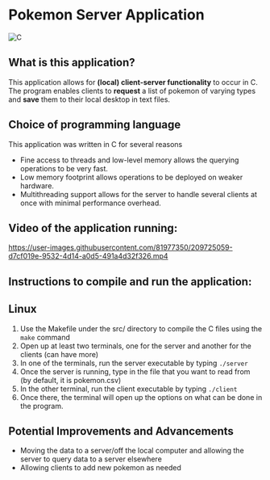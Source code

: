 # Pokemon Server Application

![C](https://img.shields.io/badge/c-%2300599C.svg?style=for-the-badge&logo=c&logoColor=white)

## What is this application?
This application allows for **(local) client-server functionality** to occur in C. The program enables clients to **request** a list of pokemon of varying types and **save** them to their local desktop in text files. 

## Choice of programming language
This application was written in C for several reasons
- Fine access to threads and low-level memory allows the querying operations to be very fast.
- Low memory footprint allows operations to be deployed on weaker hardware.
- Multithreading support allows for the server to handle several clients at once with minimal performance overhead.

## Video of the application running:
https://user-images.githubusercontent.com/81977350/209725059-d7cf019e-9532-4d14-a0d5-491a4d32f326.mp4

## Instructions to compile and run the application:

## Linux
1. Use the Makefile under the src/ directory to compile the C files using the `make` command
2. Open up at least two terminals, one for the server and another for the clients (can have more)
3. In one of the terminals, run the server executable by typing `./server`
4. Once the server is running, type in the file that you want to read from (by default, it is pokemon.csv)
5. In the other terminal, run the client executable by typing `./client`
6. Once there, the terminal will open up the options on what can be done in the program.

## Potential Improvements and Advancements
- Moving the data to a server/off the local computer and allowing the server to query data to a server elsewhere
- Allowing clients to add new pokemon as needed
